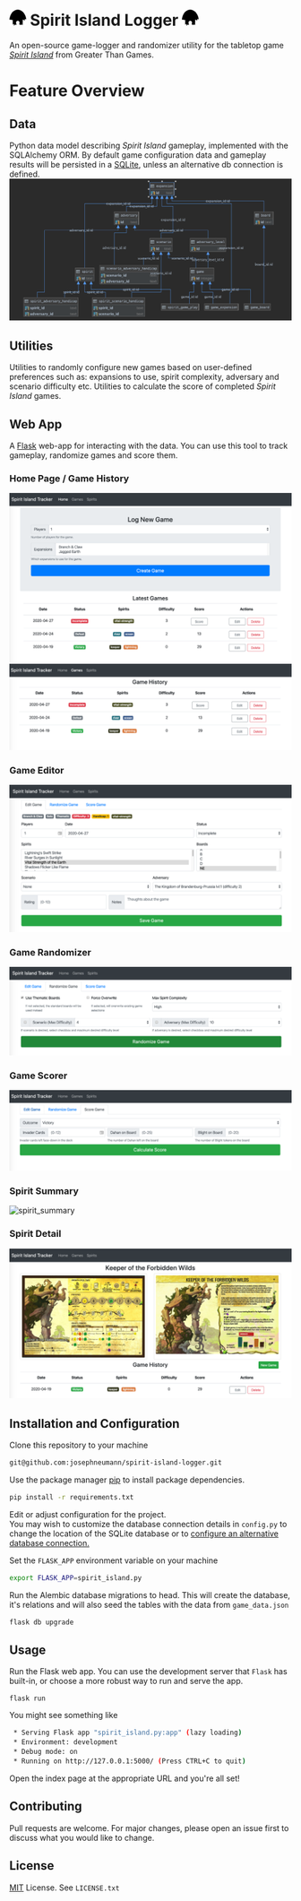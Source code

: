 # ![dahan] Spirit Island Logger  ![dahan]
An open-source game-logger and randomizer utility for the tabletop game [*Spirit Island*](https://store.greaterthangames.com/spirit-island.html) from Greater Than Games.

# Feature Overview

## Data
Python data model describing *Spirit Island* gameplay, implemented with the SQLAlchemy ORM.  By default game configuration data and gameplay results will be persisted in a [SQLite](https://www.sqlite.org/index.html), unless an alternative db connection is defined.
![erd]


## Utilities
Utilities to randomly configure new games based on user-defined preferences such as: expansions to use, spirit complexity, adversary and scenario difficulty etc.
Utilities to calculate the score of completed *Spirit Island* games.


## Web App
A [Flask](https://flask.palletsprojects.com/en/1.1.x/) web-app for interacting with the data. You can use this tool to
track gameplay, randomize games and score them.

### Home Page / Game History
![index]
![game_history]

### Game Editor
![edit_game]


### Game Randomizer
![randomize_game]

### Game Scorer
![score_game]

### Spirit Summary
![spirit_summary]

### Spirit Detail
![spirit_detail]


## Installation and Configuration
Clone this repository to your machine
```bash
git@github.com:josephneumann/spirit-island-logger.git
```
Use the package manager [pip](https://pip.pypa.io/en/stable/) to install package dependencies.

```bash
pip install -r requirements.txt
```

Edit or adjust configuration for the project.  
You may wish to customize the database connection details in `config.py` to change the location of the SQLite database or to [configure an alternative database connection.](https://docs.sqlalchemy.org/en/13/core/engines.html)

Set the `FLASK_APP` environment variable on your machine
```bash
export FLASK_APP=spirit_island.py
```

Run the Alembic database migrations to head. This will create the database, it's relations and will also seed the tables with the data from `game_data.json`
```bash
flask db upgrade
```

## Usage
Run the Flask web app.  You can use the development server that `Flask` has built-in, or choose a more robust way to run and serve the app.
```
flask run
```
You might see something like
```bash
 * Serving Flask app "spirit_island.py:app" (lazy loading)
 * Environment: development
 * Debug mode: on
 * Running on http://127.0.0.1:5000/ (Press CTRL+C to quit)
```

Open the index page at the appropriate URL and you're all set!

## Contributing
Pull requests are welcome. For major changes, please open an issue first to discuss what you would like to change.

## License
[MIT](https://choosealicense.com/licenses/mit/) License.  See `LICENSE.txt`

[dahan]: app/static/img/icons/dahan.png
[index]: app/static/img/docs/index.png
[game_history]: app/static/img/docs/game_history.png
[edit_game]: app/static/img/docs/edit_game.png
[randomize_game]: app/static/img/docs/randomize_game.png
[score_game]: app/static/img/docs/score_game.png
[erd]: app/static/img/docs/data_erd.png
[spirit_summary]: app/static/img/docs/spirit_summary.png
[spirit_detail]: app/static/img/docs/spirit_detail.png